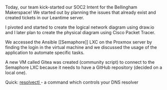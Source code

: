 Today, our team kick-started our SOC2 Intent for the Bellingham Makerspace! We started out by planning the issues that already exist and created tickets in our Leantime server.

I pivoted and started to create the logical network diagram using draw.io and I later plan to create the physical diagram using Cisco Packet Tracer. 

We accessed the Ansible [[Semaphore]] LXC on the Proxmox server by finding the login in the virtual machine and we discussed the usage of the application to automate specific tasks. 

A new VM called Gitea was created (community script) to connect to the Semaphore LXC because it needs to have a GitHub repository (decided on a local one).

Quick:
[resolvectl ](https://www.google.com/search?q=resolvectl+meaning&oq=resolvectl+meaning&gs_lcrp=EgZjaHJvbWUyCQgAEEUYORigATIHCAEQIRigAdIBCDUxMDJqMGo3qAIAsAIA&client=ubuntu-chr&sourceid=chrome&ie=UTF-8)- a command which controls your DNS resolver
